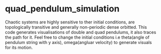 # quad_pendulum_simulation
Chaotic systems are highly sensitive to ther initial conditions, are topologically transitive and generally non-periodic dense orbitted.
This code generates visualisations of double and quad pendulums, it also traces the path for it. 
Feel free to change the initial conditions i.e theta(angle of pendulum string with y axis), omega(angluar velocity) to generate visuals for its motion.
